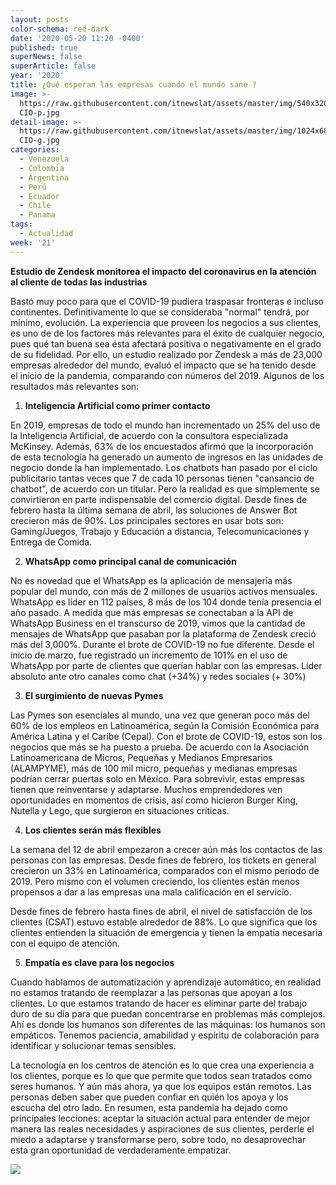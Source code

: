 ```yaml
---
layout: posts
color-schema: red-dark
date: '2020-05-20 11:20 -0400'
published: true
superNews: false
superArticle: false
year: '2020'
title: ¿Qué esperan las empresas cuando el mundo sane ?
image: >-
  https://raw.githubusercontent.com/itnewslat/assets/master/img/540x320/Ejecutivo
  CIO-p.jpg
detail-image: >-
  https://raw.githubusercontent.com/itnewslat/assets/master/img/1024x680/Ejecutivo
  CIO-g.jpg
categories:
  - Venezuela
  - Colombia
  - Argentina
  - Perú
  - Ecuador
  - Chile
  - Panama
tags:
  - Actualidad
week: '21'
---
```

**Estudio de Zendesk monitorea el impacto del coronavirus en la atención al cliente de todas las industrias**

Bastó muy poco para que el COVID-19 pudiera traspasar fronteras e incluso continentes. Definitivamente lo que se consideraba "normal" tendrá, por mínimo, evolución. La experiencia que proveen los negocios a sus clientes, es uno de de los factores más relevantes para el éxito de cualquier negocio, pues qué tan buena sea ésta afectará positiva o negativamente en el grado de su fidelidad. Por ello, un estudio realizado por Zendesk a más de 23,000 empresas alrededor del mundo, evaluó el impacto que se ha tenido desde el inicio de la pandemia, comparando con números del 2019. Algunos de los resultados más relevantes son: 

1. **Inteligencia Artificial como primer contacto**

En 2019, empresas de todo el mundo han incrementado un 25% del uso de la Inteligencia Artificial, de acuerdo con la consultora especializada McKinsey. Además, 63% de los encuestados afirmó que la incorporación de esta tecnología ha generado un aumento de ingresos en las unidades de negocio donde la han implementado. 
Los chatbots han pasado por el ciclo publicitario tantas veces que 7 de cada 10 personas tienen "cansancio de chatbot", de acuerdo con un titular. Pero la realidad es que simplemente se convirtieron en parte indispensable del comercio digital. Desde fines de febrero hasta la última semana de abril, las soluciones de Answer Bot crecieron más de 90%. Los principales sectores en usar bots son: Gaming/Juegos, Trabajo y Educación a distancia, Telecomunicaciones y Entrega de Comida. 

2. **WhatsApp como principal canal de comunicación** 

No es novedad que el WhatsApp es la aplicación de mensajería más popular del mundo, con más de 2 millones de usuarios activos mensuales. WhatsApp es líder en 112 países, 8 más de los 104 donde tenía presencia el año pasado. A medida que más empresas se conectaban a la API de WhatsApp Business en el transcurso de 2019, vimos que la cantidad de mensajes de WhatsApp que pasaban por la plataforma de Zendesk creció más del 3,000%. 
Durante el brote de COVID-19 no fue diferente. Desde el inicio de marzo, fue registrado un incremento de 101% en el uso de WhatsApp por parte de clientes que querían hablar con las empresas. Líder absoluto ante otro canales como chat (+34%) y redes sociales (+ 30%) 

3. **El surgimiento de nuevas Pymes** 

Las Pymes son esenciales al mundo, una vez que generan poco más del 60% de los empleos en Latinoamérica, según la Comisión Económica para América Latina y el Caribe (Cepal). Con el brote de COVID-19, estos son los negocios que más se ha puesto a prueba. De acuerdo con la Asociación Latinoamericana de Micros, Pequeñas y Medianos Empresarios (ALAMPYME), más de 100 mil micro, pequeñas y medianas empresas podrían cerrar puertas solo en México. 
Para sobrevivir, estas empresas tienen que reinventarse y adaptarse. Muchos emprendedores ven oportunidades en momentos de crisis, así como hicieron Burger King, Nutella y Lego, que surgieron en situaciones críticas.

4. **Los clientes serán más flexibles** 

La semana del 12 de abril empezaron a crecer aún más los contactos de las personas con las empresas. Desde fines de febrero, los tickets en general crecieron un 33% en Latinoamérica, comparados con el mismo periodo de 2019. Pero mismo con el volumen creciendo, los clientes están menos propensos a dar a las empresas una mala calificación en el servicio. 

Desde fines de febrero hasta fines de abril, el nivel de satisfacción de los clientes (CSAT) estuvo estable alrededor de 88%. Lo que significa que los clientes entienden la situación de emergencia y tienen la empatía necesaria con el equipo de atención. 

5. **Empatía es clave para los negocios** 

Cuando hablamos de automatización y aprendizaje automático, en realidad no estamos tratando de reemplazar a las personas que apoyan a los clientes. Lo que estamos tratando de hacer es eliminar parte del trabajo duro de su día para que puedan concentrarse en problemas más complejos. Ahí es donde los humanos son diferentes de las máquinas: los humanos son empáticos. Tenemos paciencia, amabilidad y espíritu de colaboración para identificar y solucionar temas sensibles. 

La tecnología en los centros de atención es lo que crea una experiencia a los clientes, porque es lo que que permite que todos sean tratados como seres humanos. Y aún más ahora, ya que los equipos están remotos. Las personas deben saber que pueden confiar en quién los apoya y los escucha del otro lado. 
En resumen, esta pandemia ha dejado como principales lecciones: aceptar la situación actual para entender de mejor manera las reales necesidades y aspiraciones de sus clientes, perderle el miedo a adaptarse y transformarse pero, sobre todo, no desaprovechar esta gran oportunidad de verdaderamente empatizar. 

<img src="https://tracker.metricool.com/c3po.jpg?hash=56f88a41e39ab42c063cc51676587a04"/>
